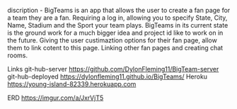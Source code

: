 discription -
BigTeams is an app that allows the user to create a fan page for a team they are a fan. Requiring a log in, allowing you to specify State, City, Name, Stadium and the Sport your team plays. BigTeams in its current state is the ground work for a much bigger idea and project id like to work on in the future. Giving the user custimaztion options for their fan page, allow them to link cotent to this page. Linking other fan pages and creating chat rooms.

Links
git-hub-server https://github.com/DylonFleming11/BigTeam-server
git-hub-deployed https://dylonfleming11.github.io/BigTeams/
Heroku https://young-island-82339.herokuapp.com


ERD
https://imgur.com/a/JxrVjT5
